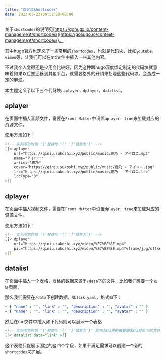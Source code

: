 ```yaml
---
title: "自定义Shortcodes"
date: 2023-06-23T09:52:08+08:00
---
```


关于`shortcodes`的说明见[https://gohugo.io/content-management/shortcodes/](https://gohugo.io/content-management/shortcodes/)。

其中hugo官方也定义了一些常用的`shortcodes`，也就是代码块，比如`youtube`，`vimeo`等，让我们可以在md文件中插入一些其他内容。

不过我个人觉得还是少用会比较好，因为这种跟hugo深度绑定制定的代码块就意味着如果以后要迁移到其他平台，就需要格外的开销来处理这些代码块，会造成一定的麻烦。

本主题定义了以下三个代码块: `aplayer`，`dplayer`，`datalist`。


## aplayer

在页面中插入音频文件，需要在`Front Matter`中设置`aplayer: true`来加载对应的资源文件。

使用方法如下：

```md
<!-- 实际写的时候 '['替换为 '{' ']'替换为'}' -->
[[< aplayer
    url="https://qiniu.sukoshi.xyz/public/music/鹿乃 - アイロニ.mp3"
    name="アイロニ"
    artist="鹿乃"
    cover="https://qiniu.sukoshi.xyz/public/music/鹿乃 - アイロニ.jpg"
    lrc="https://qiniu.sukoshi.xyz/public/music/鹿乃 - アイロニ.lrc"
    lrcType="3"
>]]
```


## dplayer

在页面中插入视频文件，需要在`Front Matter`中设置`dplayer: true`来加载对应的资源文件。

使用方法如下：

```md
<!-- 实际写的时候 '['替换为 '{' ']'替换为'}' -->
[[< dplayer
    url="https://qiniu.sukoshi.xyz/video/%E7%BE%8E.mp4"
    pic="https://qiniu.sukoshi.xyz/video/%E7%BE%8E.mp4?vframe/jpg/offset/10"
>]]
```



## datalist

在页面中插入一个表格，表格的数据来源于`/data`下的文件，比如我们想要一个`友链`页面。

那么我们需要在`/data`下创建数据，如`link.yaml`，格式如下：

```yaml
- { "name" : "", "link" : "", "description" : "", "avatar" : "" }
- { "name" : "", "link" : "", "description" : "", "avatar" : "" }
```

然后在md文件中插入如下代码则可以展示一个表格

```md
<!-- 实际写的时候 '['替换为 '{' ']'替换为'}' 其中data里的值要跟data目录下的文件名对应 -->
[[< datalist data="link" >]]
```

这个表格只能展示固定的这四个字段，如果不满足需求可以创建一个新的`shortcodes`来扩展。
